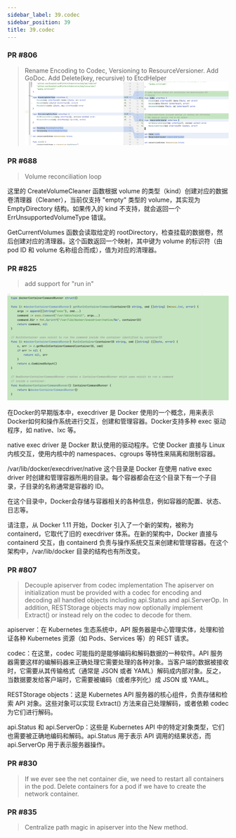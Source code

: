 ```yaml
---
sidebar_label: 39.codec
sidebar_position: 39
title: 39.codec
---
```



### PR #806
> Rename Encoding to Codec, Versioning to ResourceVersioner. Add
GoDoc. Add Delete(key, recursive) to EtcdHelper
![](https://raw.githubusercontent.com/mouuii/picture/master/%E6%88%AA%E5%B1%8F2023-05-27%20%E4%B8%8A%E5%8D%888.51.05.png)

### PR #688
> Volume reconciliation loop

这里的 CreateVolumeCleaner 函数根据 volume 的类型（kind）创建对应的数据卷清理器（Cleaner），当前仅支持 "empty" 类型的 volume，其实现为 EmptyDirectory 结构。如果传入的 kind 不支持，就会返回一个 ErrUnsupportedVolumeType 错误。

GetCurrentVolumes 函数会读取给定的 rootDirectory，检查挂载的数据卷，然后创建对应的清理器。这个函数返回一个映射，其中键为 volume 的标识符（由 pod ID 和 volume 名称组合而成），值为对应的清理器。


### PR #825
> add support for "run in"

![](https://raw.githubusercontent.com/mouuii/picture/master/%E6%88%AA%E5%B1%8F2023-05-27%20%E4%B8%8A%E5%8D%889.06.59.png)


在Docker的早期版本中，execdriver 是 Docker 使用的一个概念，用来表示Docker如何和操作系统进行交互，创建和管理容器。Docker支持多种 exec 驱动程序，如 native、lxc 等。

native exec driver 是 Docker 默认使用的驱动程序。它使 Docker 直接与 Linux 内核交互，使用内核中的 namespaces、cgroups 等特性来隔离和限制容器。

/var/lib/docker/execdriver/native 这个目录是 Docker 在使用 native exec driver 时创建和管理容器所用的目录。每个容器都会在这个目录下有一个子目录，子目录的名称通常是容器的 ID。

在这个目录中，Docker会存储与容器相关的各种信息，例如容器的配置、状态、日志等。

请注意，从 Docker 1.11 开始，Docker 引入了一个新的架构，被称为 containerd，它取代了旧的 execdriver 体系。在新的架构中，Docker 直接与 containerd 交互，由 containerd 负责与操作系统交互来创建和管理容器。在这个架构中，/var/lib/docker 目录的结构也有所改变。


### PR #807
> Decouple apiserver from codec implementation
> The apiserver on initialization must be provided with a codec for encoding
and decoding all handled objects including api.Status and api.ServerOp. In
addition, RESTStorage objects may now optionally implement Extract() or
instead rely on the codec to decode for them.


apiserver：在 Kubernetes 生态系统中，API 服务器是中心管理实体，处理和验证各种 Kubernetes 资源（如 Pods、Services 等）的 REST 请求。

codec：在这里，codec 可能指的是能够编码和解码数据的一种软件。API 服务器需要这样的编解码器来正确处理它需要处理的各种对象。当客户端的数据被接收时，它需要从其传输格式（通常是 JSON 或者 YAML）解码成内部对象。反之，当数据要发给客户端时，它需要被编码（或者序列化）成 JSON 或 YAML。

RESTStorage objects：这是 Kubernetes API 服务器的核心组件，负责存储和检索 API 对象。这些对象可以实现 Extract() 方法来自己处理解码，或者依赖 codec 为它们进行解码。

api.Status 和 api.ServerOp：这些是 Kubernetes API 中的特定对象类型，它们也需要被正确地编码和解码。api.Status 用于表示 API 调用的结果状态，而 api.ServerOp 用于表示服务器操作。


### PR #830
> If we ever see the net container die, we need to restart all containers in the pod.
> Delete containers for a pod if we have to create the network container. 

### PR #835
> Centralize path magic in apiserver into the New method.